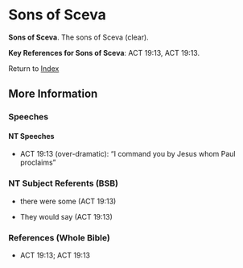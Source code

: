 # Sons of Sceva
**Sons of Sceva**. 
The sons of Sceva (clear). 


**Key References for Sons of Sceva**: 
ACT 19:13, ACT 19:13. 






Return to [Index](00-Index.md)

## More Information

### Speeches

#### NT Speeches

* ACT 19:13 (over-dramatic): “I command you by Jesus whom Paul proclaims”

### NT Subject Referents (BSB)

* there were some (ACT 19:13)

* They would say (ACT 19:13)



### References (Whole Bible)

* ACT 19:13; ACT 19:13



